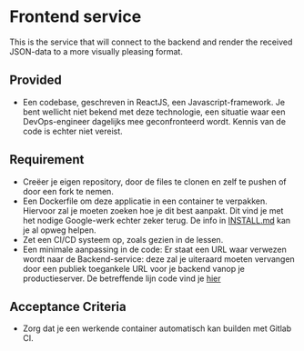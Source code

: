 # Frontend service

This is the service that will connect to the backend and render the received JSON-data to a more visually pleasing format.

## Provided
* Een codebase, geschreven in ReactJS, een Javascript-framework. Je bent wellicht niet bekend met deze technologie, een situatie waar een DevOps-engineer dagelijks mee geconfronteerd wordt. Kennis van de code is echter niet vereist.

## Requirement
* Creëer je eigen repository, door de files te clonen en zelf te pushen of door een fork te nemen.
* Een Dockerfile om deze applicatie in een container te verpakken. Hiervoor zal je moeten zoeken hoe je dit best aanpakt. Dit vind je met het nodige Google-werk echter zeker terug. De info in [INSTALL.md](https://git.uclllabs.be/bs2/pe/pe_frontend/-/blob/main/INSTALL.md) kan je al opweg helpen.
* Zet een CI/CD systeem op, zoals gezien in de lessen.
* Een minimale aanpassing in de code: Er staat een URL waar verwezen wordt naar de Backend-service: deze zal je uiteraard moeten vervangen door een publiek toegankele URL voor je backend vanop je productieserver. De betreffende lijn code vind je [hier](https://git.uclllabs.be/-/ide/project/bs2/pe/pe_frontend/tree/main/-/src/App.js/#L10)

## Acceptance Criteria
* Zorg dat je een werkende container automatisch kan builden met Gitlab CI.
